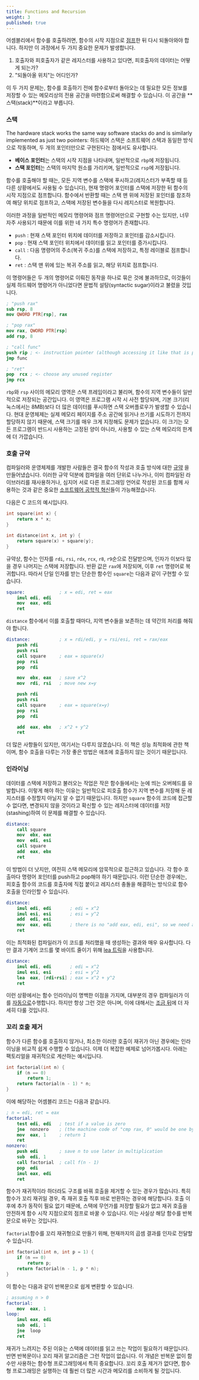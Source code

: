 ```yaml
---
title: Functions and Recursion
weight: 3
published: true
---
```


어셈블리에서 함수를 호출하려면, 함수의 시작 지점으로 [점프](../loops)한 뒤 다시 되돌아와야 합니다. 하지만 이 과정에서 두 가지 중요한 문제가 발생합니다.

1. 호출자와 피호출자가 같은 레지스터를 사용하고 있다면, 피호출자의 데이터는 어떻게 되는가?
2. "되돌아올 위치"는 어디인가?

이 두 가지 문제는, 함수를 호출하기 전에 함수로부터 돌아오는 데 필요한 모든 정보를 저장할 수 있는 메모리상의 전용 공간을 마련함으로써 해결할 수 있습니다. 이 공간을 **스택(stack)**이라고 부릅니다.

### 스택

The hardware stack works the same way software stacks do and is similarly implemented as just two pointers:
하드웨어 스택은 소프트웨어 스택과 동일한 방식으로 작동하며, 두 개의 포인터만으로 구현된다는 점에서도 유사합니다.

- **베이스 포인터**는 스택의 시작 지점을 나타내며, 일반적으로 `rbp`에 저장됩니다.
- **스택 포인터**는 스택의 마지막 원소를 가리키며, 일반적으로 `rsp`에 저장됩니다.

함수를 호출해야 할 때는, 모든 지역 변수를 스택에 푸시하고(레지스터가 부족할 때 등 다른 상황에서도 사용될 수 있습니다), 현재 명령어 포인터를 스택에 저장한 뒤 함수의 시작 지점으로 점프합니다. 함수에서 반환할 때는 스택 맨 위에 저장된 포인터를 참조하여 해당 위치로 점프하고, 스택에 저장된 변수들을 다시 레지스터로 복원합니다.

<!--

Function parameters and local variables are accessed by adding and subtracting, respectively, a constant offset from `ebp`.

ebp itself actually points to the previous frame's base pointer, which enables stack walking in a debugger and viewing other frames local variables to work. Fun things, such as stopping the program and seeing which functions are called by which.

push ebp      ; Preserve current frame pointer
mov ebp, esp  ; Create new frame pointer pointing to current stack top
sub esp, 20   ; allocate 20 bytes worth of locals on stack.

frame pointer omission optimization which you can enable will actually eliminate this and use ebp as another register and access locals directly off of esp, but this makes debugging a bit more difficult since the debugger can no longer directly access the stack frames of earlier function calls.

When a function starts, it executed a *function prologue*: saves the previous base pointer on the stack and sets `rbp = rsp`.

-->

이러한 과정을 일반적인 메모리 명령어와 점프 명령어만으로 구현할 수는 있지만, 너무 자주 사용되기 때문에 이를 위한 네 가지 특수 명령어가 존재합니다.

- `push` : 현재 스택 포인터 위치에 데이터를 저장하고 포인터를 감소시킵니다.
- `pop` : 현재 스택 포인터 위치에서 데이터를 읽고 포인터를 증가시킵니다.
- `call` : 다음 명령어의 주소(복귀 주소)를 스택에 저장하고, 특정 레이블로 점프합니다.
- `ret` : 스택 맨 위에 있는 복귀 주소를 읽고, 해당 위치로 점프합니다.

이 명령어들은 두 개의 명령어로 이뤄진 동작을 하나로 묶은 것에 불과하므로, 이것들이 실제 하드웨어 명령어가 아니었다면 문법적 설탕(syntactic sugar)이라고 불렸을 것입니다.

```nasm
; "push rax"
sub rsp, 8
mov QWORD PTR[rsp], rax

; "pop rax"
mov rax, QWORD PTR[rsp]
add rsp, 8

; "call func"
push rip ; <- instruction pointer (although accessing it like that is probably illegal)
jmp func

; "ret"
pop  rcx ; <- choose any unused register
jmp rcx
```

`rbp`와 `rsp` 사이의 메모리 영역은 스택 프레임이라고 불리며, 함수의 지역 변수들이 일반적으로 저장되는 공간입니다. 이 영역은 프로그램 시작 시 사전 할당되며, 기본 크기(리눅스에서는 8MB)보다 더 많은 데이터를 푸시하면 스택 오버플로우가 발생할 수 있습니다. 현대 운영체제는 실제 메모리 페이지를 주소 공간에 읽거나 쓰기를 시도하기 전까지 할당하지 않기 때문에, 스택 크기를 매우 크게 지정해도 문제가 없습니다. 이 크기는 모든 프로그램이 반드시 사용하는 고정된 양이 아니라, 사용할 수 있는 스택 메모리의 한계에 더 가깝습니다.

<!--

It is convenient to save the frame pointer `rbp` at the beginning of a function and replace it with `rsp` — this way, when leaving a function, you could just restore `rbp` and forget about all its local variables. This sequence is called *function prologue* and usually looks somewhat like that (which is often optimized away by the compiler):

```nasm
push rbp     ; preserve the current frame pointer
mov rbp, rsp ; create a new frame pointer pointing to the current top of the stack
sub rsp, 20  ; allocate 20 bytes worth of locals on stack
```

-->

<!--
The memory region dedicated for stack memory (called *stack frame*) is not any different from any other memory region. It is allocated on the start of the program. You could also do tricky stuff, such as 

Functions execute a *prologue* which usually looks somewhat like that:

```nasm
push rbp     ; preserve the current frame pointer
mov rbp, rsp ; create a new frame pointer pointing to the current top of the stack
sub rsp, 20  ; allocate 20 bytes worth of locals on stack
```

Note that the data in the stack is written top-to-bottom. This is just a convention: it could be the other way around. When you need to "leave" a function or a visibility scope such as the body of an `if` or a `for`, you can just increase the stack pointer.

-->

### 호출 규약

컴파일러와 운영체제를 개발한 사람들은 결국 함수의 작성과 호출 방식에 대한 [규약](https://wiki.osdev.org/Calling_Conventions) 을 만들어냈습니다. 이러한 규약 덕분에 컴파일을 여러 단위로 나누거나, 이미 컴파일된 라이브러리를 재사용하거나, 심지어 서로 다른 프로그래밍 언어로 작성된 코드를 함께 사용하는 것과 같은 중요한 [소프트웨어 공학적 혁신](/hpc/compilation/stages/)들이 가능해졌습니다.

다음은 C 코드의 예시입니다.

```c
int square(int x) {
    return x * x;
}

int distance(int x, int y) {
    return square(x) + square(y);
}
```

<!--

When compiled without any optimization flags, it produces the following assembly:

```nasm
square:
    push    rbp
    mov     rbp, rsp
    mov     DWORD PTR [rbp-4], edi
    mov     eax, DWORD PTR [rbp-4]
    imul    eax, eax
    pop     rbp
    ret
length:
    push    rbp
    mov     rbp, rsp
    push    rbx
    sub     rsp, 8
    mov     DWORD PTR [rbp-12], edi
    mov     DWORD PTR [rbp-16], esi
    mov     eax, DWORD PTR [rbp-12]
    mov     edi, eax
    call    square
    mov     ebx, eax
    mov     eax, DWORD PTR [rbp-16]
    mov     edi, eax
    call    square
    add     eax, ebx
    mov     rbx, QWORD PTR [rbp-8]
    leave
    ret
```
-->

규약상, 함수는 인자를 `rdi`, `rsi`, `rdx`, `rcx`, `r8`, `r9`순으로 전달받으며, 인자가 이보다 많을 경우 나머지는 스택에 저장합니다. 반환 값은 `rax`에 저장되며, 이후 `ret` 명령어로 복귀합니다. 따라서 단일 인자를 받는 단순한 함수인 `square`는 다음과 같이 구현할 수 있습니다.

```nasm
square:             ; x = edi, ret = eax
    imul edi, edi
    mov  eax, edi
    ret
```

`distance` 함수에서 이를 호출할 때마다, 지역 변수들을 보존하는 데 약간의 처리를 해줘야 합니다.

```nasm
distance:           ; x = rdi/edi, y = rsi/esi, ret = rax/eax
    push rdi
    push rsi
    call square     ; eax = square(x)
    pop  rsi
    pop  rdi

    mov  ebx, eax   ; save x^2
    mov  rdi, rsi   ; move new x=y

    push rdi
    push rsi
    call square     ; eax = square(x=y)
    pop  rsi
    pop  rdi

    add  eax, ebx   ; x^2 + y^2
    ret
```

더 많은 사항들이 있지만, 여기서는 다루지 않겠습니다. 이 책은 성능 최적화에 관한 책이며, 함수 호출을 다루는 가장 좋은 방법은 애초에 호출하지 않는 것이기 때문입니다.

### 인라이닝

데이터를 스택에 저장하고 불러오는 작업은 작은 함수들에서는 눈에 띄는 오버헤드를 유발합니다. 이렇게 해야 하는 이유는 일반적으로 피호출 함수가 지역 변수를 저장해 둔 레지스터를 수정할지 아닐지 알 수 없기 때문입니다. 하지만 `square` 함수의 코드에 접근할 수 없다면, 변경되지 않을 것이라고 확신할 수 있는 레지스터에 데이터를 저장(stashing)하여 이 문제를 해결할 수 있습니다.

```nasm
distance:
    call square
    mov  ebx, eax
    mov  edi, esi
    call square
    add  eax, ebx
    ret
```

이 방법이 더 낫지만, 여전히 스택 메모리에 암묵적으로 접근하고 있습니다. 각 함수 호출마다 명령어 포인터를 push하고 pop해야 하기 때문입니다. 이런 단순한 경우에는, 피호출 함수의 코드를 호출자에 직접 붙이고 레지스터 충돌을 해결하는 방식으로 함수 호출을 인라인할 수 있습니다.

```nasm
distance:
    imul edi, edi       ; edi = x^2
    imul esi, esi       ; esi = y^2
    add  edi, esi
    mov  eax, edi       ; there is no "add eax, edi, esi", so we need a separate mov
    ret
```

이는 최적화된 컴파일러가 이 코드를 처리했을 때 생성하는 결과와 매우 유사합니다. 다만 결과 기계어 코드를 몇 바이트 줄이기 위해 [lea 트릭](../assembly)을 사용합니다.

```nasm
distance:
    imul edi, edi       ; edi = x^2
    imul esi, esi       ; esi = y^2
    lea  eax, [rdi+rsi] ; eax = x^2 + y^2
    ret
```

이런 상황에서는 함수 인라이닝이 명백한 이점을 가지며, 대부분의 경우 컴파일러가 이를 [자동으로](/hpc/compilation/situational)수행합니다. 하지만 항상 그런 것은 아니며, 이에 대해서는 [조금 뒤](../layout)에 더 자세히 다룰 것입니다.

### 꼬리 호출 제거

함수가 다른 함수를 호출하지 않거나, 최소한 이러한 호출이 재귀가 아닌 경우에는 인라이닝을 비교적 쉽게 수행할 수 있습니다. 이제 더 복잡한 예제로 넘어가봅시다. 아래는 팩토리얼을 재귀적으로 계산하는 예시입니다.

```cpp
int factorial(int n) {
    if (n == 0)
        return 1;
    return factorial(n - 1) * n;
}
```

이에 해당하는 어셈블리 코드는 다음과 같습니다.

```nasm
; n = edi, ret = eax
factorial:
    test edi, edi   ; test if a value is zero
    jne  nonzero    ; (the machine code of "cmp rax, 0" would be one byte longer)
    mov  eax, 1     ; return 1
    ret
nonzero:
    push edi        ; save n to use later in multiplication
    sub  edi, 1
    call factorial  ; call f(n - 1)
    pop  edi
    imul eax, edi
    ret
```

함수가 재귀적이라 하더라도 구조를 바꿔 호출을 제거할 수 있는 경우가 많습니다. 특히 함수가 꼬리 재귀일 경우, 즉 재귀 호출 직후 바로 반환하는 경우에 해당합니다. 호출 이후에 추가 동작이 필요 없기 때문에, 스택에 무언가를 저장할 필요가 없고 재귀 호출을 안전하게 함수 시작 지점으로의 점프로 바꿀 수 있습니다. 이는 사실상 해당 함수를 반복문으로 바꾸는 것입니다.

`factorial`함수를 꼬리 재귀형으로 만들기 위해, 현재까지의 곱셈 결과를 인자로 전달할 수 있습니다.

```cpp
int factorial(int n, int p = 1) {
    if (n == 0)
        return p;
    return factorial(n - 1, p * n);
}
```

이 함수는 다음과 같이 반복문으로 쉽게 변환할 수 있습니다.

```nasm
; assuming n > 0
factorial:
    mov  eax, 1
loop:
    imul eax, edi
    sub  edi, 1
    jne  loop
    ret
```

재귀가 느려지는 주된 이유는 스택에 데이터를 읽고 쓰는 작업이 필요하기 때문입니다. 반면 반복문이나 꼬리 재귀 알고리즘은 그런 작업이 없습니다. 이 개념은 반복문 없이 함수만 사용하는 함수형 프로그래밍에서 특히 중요합니다. 꼬리 호출 제거가 없다면, 함수형 프로그래밍은 실행하는 데 훨씬 더 많은 시간과 메모리를 소비하게 될 것입니다.
